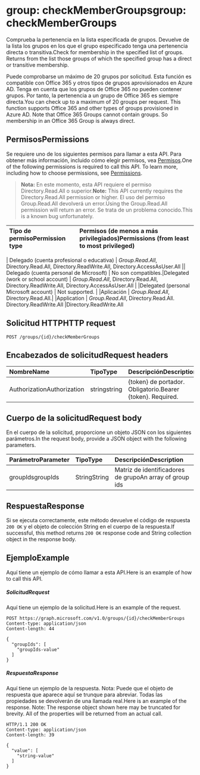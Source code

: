 # <a name="group-checkmembergroups"></a><span data-ttu-id="3c919-101">group: checkMemberGroups</span><span class="sxs-lookup"><span data-stu-id="3c919-101">group: checkMemberGroups</span></span>
<span data-ttu-id="3c919-p101">Comprueba la pertenencia en la lista especificada de grupos. Devuelve de la lista los grupos en los que el grupo especificado tenga una pertenencia directa o transitiva.</span><span class="sxs-lookup"><span data-stu-id="3c919-p101">Check for membership in the specified list of groups. Returns from the list those groups of which the specified group has a direct or transitive membership.</span></span> 

<span data-ttu-id="3c919-p102">Puede comprobarse un máximo de 20 grupos por solicitud. Esta función es compatible con Office 365 y otros tipos de grupos aprovisionados en Azure AD. Tenga en cuenta que los grupos de Office 365 no pueden contener grupos. Por tanto, la pertenencia a un grupo de Office 365 es siempre directa.</span><span class="sxs-lookup"><span data-stu-id="3c919-p102">You can check up to a maximum of 20 groups per request. This function supports Office 365 and other types of groups provisioned in Azure AD. Note that Office 365 Groups cannot contain groups. So membership in an Office 365 Group is always direct.</span></span> 

## <a name="permissions"></a><span data-ttu-id="3c919-108">Permisos</span><span class="sxs-lookup"><span data-stu-id="3c919-108">Permissions</span></span>
<span data-ttu-id="3c919-p103">Se requiere uno de los siguientes permisos para llamar a esta API. Para obtener más información, incluido cómo elegir permisos, vea [Permisos](../../../concepts/permissions_reference.md).</span><span class="sxs-lookup"><span data-stu-id="3c919-p103">One of the following permissions is required to call this API. To learn more, including how to choose permissions, see [Permissions](../../../concepts/permissions_reference.md).</span></span>

><span data-ttu-id="3c919-111">**Nota:** En este momento, esta API requiere el permiso Directory.Read.All o superior.</span><span class="sxs-lookup"><span data-stu-id="3c919-111">**Note:** This API currently requires the Directory.Read.All permission or higher.</span></span> <span data-ttu-id="3c919-112">El uso del permiso Group.Read.All devolverá un error.</span><span class="sxs-lookup"><span data-stu-id="3c919-112">Using the Group.Read.All permission will return an error.</span></span> <span data-ttu-id="3c919-113">Se trata de un problema conocido.</span><span class="sxs-lookup"><span data-stu-id="3c919-113">This is a known bug unfortunately.</span></span>

|<span data-ttu-id="3c919-114">Tipo de permiso</span><span class="sxs-lookup"><span data-stu-id="3c919-114">Permission type</span></span>      | <span data-ttu-id="3c919-115">Permisos (de menos a más privilegiados)</span><span class="sxs-lookup"><span data-stu-id="3c919-115">Permissions (from least to most privileged)</span></span>              |
|:--------------------|:---------------------------------------------------------|

<span data-ttu-id="3c919-116">| Delegado (cuenta profesional o educativa) | *Group.Read.All*, Directory.Read.All, Directory.ReadWrite.All, Directory.AccessAsUser.All || Delegado (cuenta personal de Microsoft) | No son compatibles.</span><span class="sxs-lookup"><span data-stu-id="3c919-116">|Delegated (work or school account) | *Group.Read.All*, Directory.Read.All, Directory.ReadWrite.All, Directory.AccessAsUser.All | |Delegated (personal Microsoft account) | Not supported.</span></span>    <span data-ttu-id="3c919-117">| |Aplicación | *Group.Read.All*, Directory.Read.All.</span><span class="sxs-lookup"><span data-stu-id="3c919-117">| |Application | *Group.Read.All*, Directory.Read.All.</span></span> <span data-ttu-id="3c919-118">Directory.ReadWrite.All |</span><span class="sxs-lookup"><span data-stu-id="3c919-118">Directory.ReadWrite.All</span></span>

## <a name="http-request"></a><span data-ttu-id="3c919-119">Solicitud HTTP</span><span class="sxs-lookup"><span data-stu-id="3c919-119">HTTP request</span></span>
<!-- { "blockType": "ignored" } -->
```http
POST /groups/{id}/checkMemberGroups
```
## <a name="request-headers"></a><span data-ttu-id="3c919-120">Encabezados de solicitud</span><span class="sxs-lookup"><span data-stu-id="3c919-120">Request headers</span></span>
| <span data-ttu-id="3c919-121">Nombre</span><span class="sxs-lookup"><span data-stu-id="3c919-121">Name</span></span>       | <span data-ttu-id="3c919-122">Tipo</span><span class="sxs-lookup"><span data-stu-id="3c919-122">Type</span></span> | <span data-ttu-id="3c919-123">Descripción</span><span class="sxs-lookup"><span data-stu-id="3c919-123">Description</span></span>|
|:---------------|:--------|:----------|
| <span data-ttu-id="3c919-124">Authorization</span><span class="sxs-lookup"><span data-stu-id="3c919-124">Authorization</span></span>  | <span data-ttu-id="3c919-125">string</span><span class="sxs-lookup"><span data-stu-id="3c919-125">string</span></span>  | <span data-ttu-id="3c919-p106">{token} de portador. Obligatorio.</span><span class="sxs-lookup"><span data-stu-id="3c919-p106">Bearer {token}. Required.</span></span> |

## <a name="request-body"></a><span data-ttu-id="3c919-128">Cuerpo de la solicitud</span><span class="sxs-lookup"><span data-stu-id="3c919-128">Request body</span></span>
<span data-ttu-id="3c919-129">En el cuerpo de la solicitud, proporcione un objeto JSON con los siguientes parámetros.</span><span class="sxs-lookup"><span data-stu-id="3c919-129">In the request body, provide a JSON object with the following parameters.</span></span>

| <span data-ttu-id="3c919-130">Parámetro</span><span class="sxs-lookup"><span data-stu-id="3c919-130">Parameter</span></span>    | <span data-ttu-id="3c919-131">Tipo</span><span class="sxs-lookup"><span data-stu-id="3c919-131">Type</span></span>   |<span data-ttu-id="3c919-132">Descripción</span><span class="sxs-lookup"><span data-stu-id="3c919-132">Description</span></span>|
|:---------------|:--------|:----------|
|<span data-ttu-id="3c919-133">groupIds</span><span class="sxs-lookup"><span data-stu-id="3c919-133">groupIds</span></span>|<span data-ttu-id="3c919-134">String</span><span class="sxs-lookup"><span data-stu-id="3c919-134">String</span></span>|<span data-ttu-id="3c919-135">Matriz de identificadores de grupo</span><span class="sxs-lookup"><span data-stu-id="3c919-135">An array of group ids</span></span>|

## <a name="response"></a><span data-ttu-id="3c919-136">Respuesta</span><span class="sxs-lookup"><span data-stu-id="3c919-136">Response</span></span>

<span data-ttu-id="3c919-137">Si se ejecuta correctamente, este método devuelve el código de respuesta `200 OK` y el objeto de colección String en el cuerpo de la respuesta.</span><span class="sxs-lookup"><span data-stu-id="3c919-137">If successful, this method returns `200 OK` response code and String collection object in the response body.</span></span>

## <a name="example"></a><span data-ttu-id="3c919-138">Ejemplo</span><span class="sxs-lookup"><span data-stu-id="3c919-138">Example</span></span>
<span data-ttu-id="3c919-139">Aquí tiene un ejemplo de cómo llamar a esta API.</span><span class="sxs-lookup"><span data-stu-id="3c919-139">Here is an example of how to call this API.</span></span>
##### <a name="request"></a><span data-ttu-id="3c919-140">Solicitud</span><span class="sxs-lookup"><span data-stu-id="3c919-140">Request</span></span>
<span data-ttu-id="3c919-141">Aquí tiene un ejemplo de la solicitud.</span><span class="sxs-lookup"><span data-stu-id="3c919-141">Here is an example of the request.</span></span>
<!-- {
  "blockType": "request",
  "name": "group_checkmembergroups"
}-->
```http
POST https://graph.microsoft.com/v1.0/groups/{id}/checkMemberGroups
Content-type: application/json
Content-length: 44

{
  "groupIds": [
    "groupIds-value"
  ]
}
```

##### <a name="response"></a><span data-ttu-id="3c919-142">Respuesta</span><span class="sxs-lookup"><span data-stu-id="3c919-142">Response</span></span>
<span data-ttu-id="3c919-p107">Aquí tiene un ejemplo de la respuesta. Nota: Puede que el objeto de respuesta que aparece aquí se trunque para abreviar. Todas las propiedades se devolverán de una llamada real.</span><span class="sxs-lookup"><span data-stu-id="3c919-p107">Here is an example of the response. Note: The response object shown here may be truncated for brevity. All of the properties will be returned from an actual call.</span></span>
<!-- {
  "blockType": "response",
  "truncated": true,
  "@odata.type": "string",
  "isCollection": true
} -->
```http
HTTP/1.1 200 OK
Content-type: application/json
Content-length: 39

{
  "value": [
    "string-value"
  ]
}
```

<!-- uuid: 8fcb5dbc-d5aa-4681-8e31-b001d5168d79
2015-10-25 14:57:30 UTC -->
<!-- {
  "type": "#page.annotation",
  "description": "group: checkMemberGroups",
  "keywords": "",
  "section": "documentation",
  "tocPath": ""
}-->

